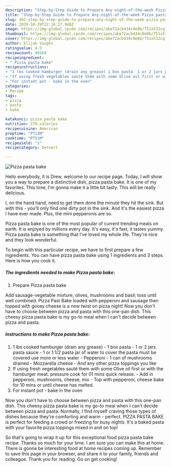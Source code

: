 ```yaml
---
description: "Step-by-Step Guide to Prepare Any-night-of-the-week Pizza pasta bake"
title: "Step-by-Step Guide to Prepare Any-night-of-the-week Pizza pasta bake"
slug: 492-step-by-step-guide-to-prepare-any-night-of-the-week-pizza-pasta-bake
date: 2020-10-29T22:16:17.948Z
image: https://img-global.cpcdn.com/recipes/abe72acb434c0e8b/751x532cq70/pizza-pasta-bake-recipe-main-photo.jpg
thumbnail: https://img-global.cpcdn.com/recipes/abe72acb434c0e8b/751x532cq70/pizza-pasta-bake-recipe-main-photo.jpg
cover: https://img-global.cpcdn.com/recipes/abe72acb434c0e8b/751x532cq70/pizza-pasta-bake-recipe-main-photo.jpg
author: Elijah Vaughn
ratingvalue: 4.5
reviewcount: 49169
recipeingredient:
- " Pizza pasta bake"
recipeinstructions:
- "1 lbs cooked hamburger (drain any grease) 1 box pasta  1 or 2 jars pasta sauce  1 or 1 1/2 pasta jar of water to cover the pasta must be covered use more or less water  Pepperoni  1 can of mushrooms drained  Mozzarella cheese And any other pizza toppings you like"
- "If using fresh vegetables sauté them with some Olive oil first or with the hamburger meat. pressure cook for 01 mins quick release.  Add in pepperoni, mushrooms, cheese, mix  Top with pepperoni, cheese bake for 10 mins or until cheese has melted."
- "For instant pot - bake in the oven"
categories:
- Recipe
tags:
- pizza
- pasta
- bake

katakunci: pizza pasta bake 
nutrition: 279 calories
recipecuisine: American
preptime: "PT13M"
cooktime: "PT51M"
recipeyield: "1"
recipecategory: Dessert

---
```



![Pizza pasta bake](https://img-global.cpcdn.com/recipes/abe72acb434c0e8b/751x532cq70/pizza-pasta-bake-recipe-main-photo.jpg)

Hello everybody, it is Drew, welcome to our recipe page. Today, I will show you a way to prepare a distinctive dish, pizza pasta bake. It is one of my favorites. This time, I'm gonna make it a little bit tasty. This will be really delicious.

I, on the hand hand, need to get them done the minute they hit the sink. But with this - you&#39;ll only find one dirty pot in the sink. And it&#39;s the easiest pizza I have ever made. Plus, the mini pepperonis are so.

Pizza pasta bake is one of the most popular of current trending meals on earth. It is enjoyed by millions every day. It's easy, it's fast, it tastes yummy. Pizza pasta bake is something that I've loved my whole life. They're nice and they look wonderful.


To begin with this particular recipe, we have to first prepare a few ingredients. You can have pizza pasta bake using 1 ingredients and 3 steps. Here is how you cook it.

<!--inarticleads1-->

##### The ingredients needed to make Pizza pasta bake:

1. Prepare  Pizza pasta bake


Add sausage-vegetable mixture, olives, mushrooms and basil; toss until well combined. Pizza Past Bake loaded with pepperoni and sausage then topped with gooey cheese is a new twist on pizza night! Now you don&#39;t have to choose between pizza and pasta with this one-pan dish. This cheesy pizza pasta bake is my go-to meal when I can&#39;t decide between pizza and pasta. 

<!--inarticleads2-->

##### Instructions to make Pizza pasta bake:

1. 1 lbs cooked hamburger (drain any grease) - 1 box pasta  - 1 or 2 jars pasta sauce  - 1 or 1 1/2 pasta jar of water to cover the pasta must be covered use more or less water  - Pepperoni  - 1 can of mushrooms drained  - Mozzarella cheese - And any other pizza toppings you like
1. If using fresh vegetables sauté them with some Olive oil first or with the hamburger meat. pressure cook for 01 mins quick release.  - Add in pepperoni, mushrooms, cheese, mix  - Top with pepperoni, cheese bake for 10 mins or until cheese has melted.
1. For instant pot - bake in the oven


Now you don&#39;t have to choose between pizza and pasta with this one-pan dish. This cheesy pizza pasta bake is my go-to meal when I can&#39;t decide between pizza and pasta. Normally, I find myself craving those types of dishes because they&#39;re comforting and warm - perfect. PIZZA PASTA BAKE is perfect for feeding a crowd or freezing for busy nights. It&#39;s a baked pasta with your favorite pizza toppings mixed in and on top! 

So that's going to wrap it up for this exceptional food pizza pasta bake recipe. Thanks so much for your time. I am sure you can make this at home. There is gonna be interesting food at home recipes coming up. Remember to save this page in your browser, and share it to your family, friends and colleague. Thank you for reading. Go on get cooking!
